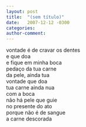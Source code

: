 ```yaml
---
layout: post
title:  "(sem título)"
date:   2007-12-12 -0300
categories:
author-comment:
---
```


vontade é de cravar os dentes<!--more-->  
e que doa  
e fique em minha boca  
pedaço da tua carne  
da pele, ainda tua  
vontade que doa  
tua carne ainda nua  
com a boca  
não há pele que guie  
no presente do ato  
porque não é de sangue  
a carne descorada  
